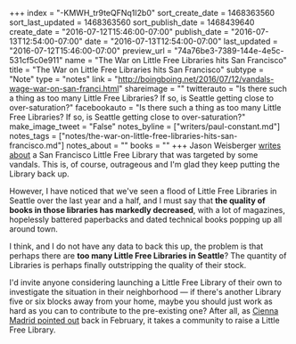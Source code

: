 +++
index = "-KMWH_tr9teQFNq1I2b0"
sort_create_date = 1468363560
sort_last_updated = 1468363560
sort_publish_date = 1468439640
create_date = "2016-07-12T15:46:00-07:00"
publish_date = "2016-07-13T12:54:00-07:00"
date = "2016-07-13T12:54:00-07:00"
last_updated = "2016-07-12T15:46:00-07:00"
preview_url = "74a76be3-7389-144e-4e5c-531cf5c0e911"
name = "The War on Little Free Libraries hits San Francisco"
title = "The War on Little Free Libraries hits San Francisco"
subtype = "Note"
type = "notes"
link = "http://boingboing.net/2016/07/12/vandals-wage-war-on-san-franci.html"
shareimage = ""
twitterauto = "Is there such a thing as too many Little Free Libraries? If so, is Seattle getting close to over-saturation?"
facebookauto = "Is there such a thing as too many Little Free Libraries? If so, is Seattle getting close to over-saturation?"
make_image_tweet = "False"
notes_byline = ["writers/paul-constant.md"]
notes_tags = ["notes/the-war-on-little-free-libraries-hits-san-francisco.md"]
notes_about = ""
books = ""
+++
Jason Weisberger [writes about](http://boingboing.net/2016/07/12/vandals-wage-war-on-san-franci.html) a San Francisco Little Free Library that was targeted by some vandals. This is, of course, outrageous and I'm glad they keep putting the Library back up.

However, I have noticed that we've seen a flood of Little Free Libraries in Seattle over the last year and a half, and I must say that **the quality of books in those libraries has markedly decreased**, with a lot of magazines, hopelessly battered paperbacks and dated technical books popping up all around town. 

I think, and I do not have any data to back this up, the problem is that perhaps there are **too many Little Free Libraries in Seattle**? The quantity of Libraries is perhaps finally outstripping the quality of their stock. 

I'd invite anyone considering launching a Little Free Library of their own to investigate the situation in their neighborhood — if there's another Library five or six blocks away from your home, maybe you should just work as hard as you can to contribute to the pre-existing one? After all, as [Cienna Madrid pointed out](http://seattlereviewofbooks.com/notes/2016/02/26/the-help-desk-my-local-little-free-library-is-a-disaster/) back in February, it takes a community to raise a Little Free Library.